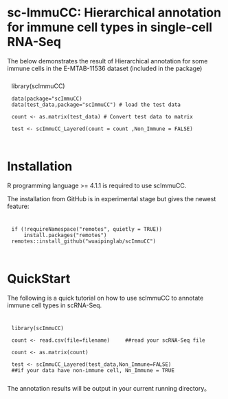 # sc-ImmuCC: Hierarchical annotation for immune cell types in single-cell RNA-Seq 

The below demonstrates the result of Hierarchical annotation for some immune cells in the E-MTAB-11536 dataset (included in the package)
<div style="backgroud-color: #f5f5f5; padding: 10px">
    library(scImmuCC)

    data(package="scImmuCC)
    data(test_data,package="scImmuCC") # load the test data

    count <- as.matrix(test_data) # Convert test data to matrix

    test <- scImmuCC_Layered(count = count ,Non_Immune = FALSE)

</div>

# Installation
R programming language >= 4.1.1 is required to use scImmuCC.

The installation from GitHub is in experimental stage but gives the newest feature:
<div style="backgroud-color: #f5f5f5; padding: 10px">

    if (!requireNamespace("remotes", quietly = TRUE))
        install.packages("remotes")
    remotes::install_github("wuaipinglab/scImmuCC")
</div>

# QuickStart
The following is a quick tutorial on how to use scImmuCC to annotate immune cell types in scRNA-Seq.
<div style="backgroud-color: #f5f5f5; padding: 10px">
    
    library(scImmuCC)
    
    count <- read.csv(file=filename)     ##read your scRNA-Seq file
             
    count <- as.matrix(count)
    
    test <- scImmuCC_Layered(test_data,Non_Immune=FALSE) 
    ##if your data have non-immune cell, Nn_Immune = TRUE
            
</div>
The annotation results will be output in your current running directory。
            
            










